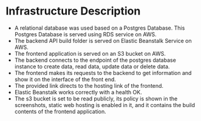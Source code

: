 # Infrastructure Description
- A relational database was used based on a Postgres Database. This Postgres Database is served using RDS service on AWS.
- The backend API build folder is served on Elastic Beanstalk Service on AWS.
- The frontend application is served on an S3 bucket on AWS.
- The backend connects to the endpoint of the postgres database instance to create data, read data, update data or delete data.
- The frontend makes its requests to the backend to get information and show it on the interface of the front end.
- The provided link directs to the hosting link of the frontend.
- Elastic Beanstalk works correctly with a health OK.
- The s3 bucket is set to be read publicly, its policy is shown in the screenshots, static web hosting is enabled in it, and it contains the build contents of the frontend application.
